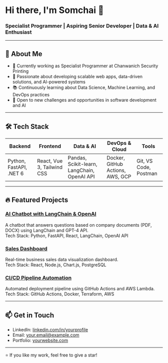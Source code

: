 # Hi there, I'm Somchai 👋  
### Specialist Programmer | Aspiring Senior Developer | Data & AI Enthusiast

---

## 🚀 About Me
- 💼 Currently working as Specialist Programmer at Chanwanich Security Printing  
- 🎯 Passionate about developing scalable web apps, data-driven solutions, and AI-powered systems  
- 📚 Continuously learning about Data Science, Machine Learning, and DevOps practices  
- 🌱 Open to new challenges and opportunities in software development and AI  

---

## 🛠️ Tech Stack

| Backend | Frontend | Data & AI | DevOps & Cloud | Tools |
|---------|----------|-----------|----------------|-------|
| Python, FastAPI, .NET 6 | React, Vue 3, Tailwind CSS | Pandas, Scikit-learn, LangChain, OpenAI API | Docker, GitHub Actions, AWS, GCP | Git, VS Code, Postman |

---

## 🔥 Featured Projects

### [AI Chatbot with LangChain & OpenAI](https://github.com/yourusername/ai-chatbot)  
A chatbot that answers questions based on company documents (PDF, DOCX) using LangChain and GPT-4 API.  
Tech Stack: Python, FastAPI, React, LangChain, OpenAI API

### [Sales Dashboard](https://github.com/yourusername/sales-dashboard)  
Real-time business sales data visualization dashboard.  
Tech Stack: React, Node.js, Chart.js, PostgreSQL

### [CI/CD Pipeline Automation](https://github.com/yourusername/cicd-pipeline)  
Automated deployment pipeline using GitHub Actions and AWS Lambda.  
Tech Stack: GitHub Actions, Docker, Terraform, AWS

---

## 📫 Get in Touch  
- LinkedIn: [linkedin.com/in/yourprofile](https://linkedin.com/in/yourprofile)  
- Email: your.email@example.com  
- Portfolio: [yourwebsite.com](https://yourwebsite.com)  

---

⭐️ If you like my work, feel free to give a star!
